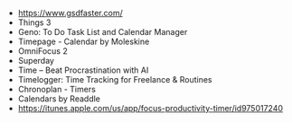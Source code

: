 - https://www.gsdfaster.com/
- Things 3
- Geno: To Do Task List and Calendar Manager
- Timepage - Calendar by Moleskine
- OmniFocus 2
- Superday
- Time – Beat Procrastination with AI
- Timelogger: Time Tracking for Freelance & Routines
- Chronoplan - Timers
- Calendars by Readdle
- https://itunes.apple.com/us/app/focus-productivity-timer/id975017240
